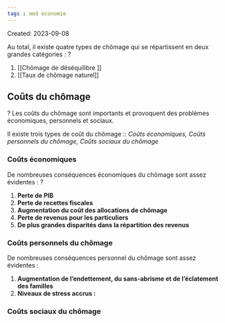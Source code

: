 ```yaml
---
tags : mod economie
---
```

Created: 2023-09-08


Au total, il existe quatre types de chômage qui se répartissent en deux grandes catégories :
?
1. [[Chômage de déséquilibre ]] 
2. [[Taux de chômage naturel]]

## Coûts du chômage
?
Les coûts du chômage sont importants et provoquent des problèmes économiques, personnels et sociaux.

Il existe trois types de coût du chômage ::  *Coûts économiques, Coûts personnels du chômage, Coûts sociaux du chômage*

### Coûts économiques
De nombreuses conséquences économiques du chômage sont assez évidentes :
?
1. **Perte de PIB**
2. **Perte de recettes fiscales**
3. **Augmentation du coût des allocations de chômage**
4. **Perte de revenus pour les particuliers**
5. **De plus grandes disparités dans la répartition des revenus**

### Coûts personnels du chômage
De nombreuses conséquences personnel du chômage sont assez évidentes :
1. **Augmentation de l’endettement, du sans-abrisme et de l’éclatement des familles**
2. **Niveaux de stress accrus :**

### Coûts sociaux du chômage